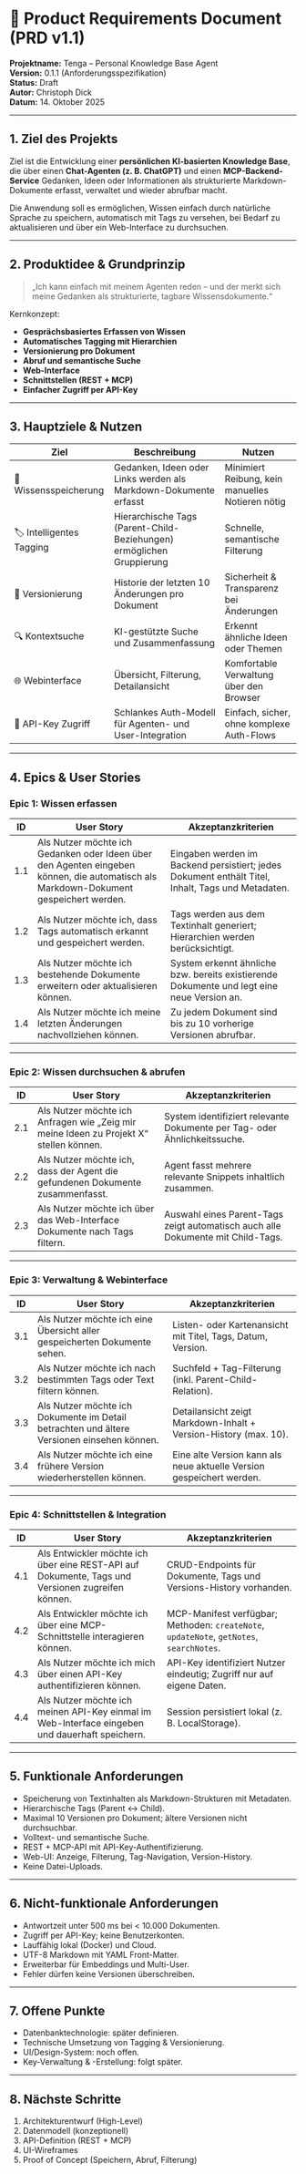 
# 🧠 Product Requirements Document (PRD v1.1)
**Projektname:** Tenga – Personal Knowledge Base Agent  
**Version:** 0.1.1 (Anforderungsspezifikation)  
**Status:** Draft  
**Autor:** Christoph Dick  
**Datum:** 14. Oktober 2025  

---

## 1. Ziel des Projekts
Ziel ist die Entwicklung einer **persönlichen KI-basierten Knowledge Base**, die über einen **Chat-Agenten (z. B. ChatGPT)** und einen **MCP-Backend-Service** Gedanken, Ideen oder Informationen als strukturierte Markdown-Dokumente erfasst, verwaltet und wieder abrufbar macht.

Die Anwendung soll es ermöglichen, Wissen einfach durch natürliche Sprache zu speichern, automatisch mit Tags zu versehen, bei Bedarf zu aktualisieren und über ein Web-Interface zu durchsuchen.

---

## 2. Produktidee & Grundprinzip
> „Ich kann einfach mit meinem Agenten reden – und der merkt sich meine Gedanken als strukturierte, tagbare Wissensdokumente.“

Kernkonzept:
- **Gesprächsbasiertes Erfassen von Wissen**
- **Automatisches Tagging mit Hierarchien**
- **Versionierung pro Dokument**
- **Abruf und semantische Suche**
- **Web-Interface**
- **Schnittstellen (REST + MCP)**
- **Einfacher Zugriff per API-Key**

---

## 3. Hauptziele & Nutzen
| Ziel | Beschreibung | Nutzen |
|------|---------------|--------|
| 🧩 Wissensspeicherung | Gedanken, Ideen oder Links werden als Markdown-Dokumente erfasst | Minimiert Reibung, kein manuelles Notieren nötig |
| 🏷️ Intelligentes Tagging | Hierarchische Tags (Parent-Child-Beziehungen) ermöglichen Gruppierung | Schnelle, semantische Filterung |
| 🧾 Versionierung | Historie der letzten 10 Änderungen pro Dokument | Sicherheit & Transparenz bei Änderungen |
| 🔍 Kontextsuche | KI-gestützte Suche und Zusammenfassung | Erkennt ähnliche Ideen oder Themen |
| 🌐 Webinterface | Übersicht, Filterung, Detailansicht | Komfortable Verwaltung über den Browser |
| 🔐 API-Key Zugriff | Schlankes Auth-Modell für Agenten- und User-Integration | Einfach, sicher, ohne komplexe Auth-Flows |

---

## 4. Epics & User Stories
### **Epic 1: Wissen erfassen**
| ID | User Story | Akzeptanzkriterien |
|----|-------------|-------------------|
| 1.1 | Als Nutzer möchte ich Gedanken oder Ideen über den Agenten eingeben können, die automatisch als Markdown-Dokument gespeichert werden. | Eingaben werden im Backend persistiert; jedes Dokument enthält Titel, Inhalt, Tags und Metadaten. |
| 1.2 | Als Nutzer möchte ich, dass Tags automatisch erkannt und gespeichert werden. | Tags werden aus dem Textinhalt generiert; Hierarchien werden berücksichtigt. |
| 1.3 | Als Nutzer möchte ich bestehende Dokumente erweitern oder aktualisieren können. | System erkennt ähnliche bzw. bereits existierende Dokumente und legt eine neue Version an. |
| 1.4 | Als Nutzer möchte ich meine letzten Änderungen nachvollziehen können. | Zu jedem Dokument sind bis zu 10 vorherige Versionen abrufbar. |

---

### **Epic 2: Wissen durchsuchen & abrufen**
| ID | User Story | Akzeptanzkriterien |
|----|-------------|-------------------|
| 2.1 | Als Nutzer möchte ich Anfragen wie „Zeig mir meine Ideen zu Projekt X“ stellen können. | System identifiziert relevante Dokumente per Tag- oder Ähnlichkeitssuche. |
| 2.2 | Als Nutzer möchte ich, dass der Agent die gefundenen Dokumente zusammenfasst. | Agent fasst mehrere relevante Snippets inhaltlich zusammen. |
| 2.3 | Als Nutzer möchte ich über das Web-Interface Dokumente nach Tags filtern. | Auswahl eines Parent-Tags zeigt automatisch auch alle Dokumente mit Child-Tags. |

---

### **Epic 3: Verwaltung & Webinterface**
| ID | User Story | Akzeptanzkriterien |
|----|-------------|-------------------|
| 3.1 | Als Nutzer möchte ich eine Übersicht aller gespeicherten Dokumente sehen. | Listen- oder Kartenansicht mit Titel, Tags, Datum, Version. |
| 3.2 | Als Nutzer möchte ich nach bestimmten Tags oder Text filtern können. | Suchfeld + Tag-Filterung (inkl. Parent-Child-Relation). |
| 3.3 | Als Nutzer möchte ich Dokumente im Detail betrachten und ältere Versionen einsehen können. | Detailansicht zeigt Markdown-Inhalt + Version-History (max. 10). |
| 3.4 | Als Nutzer möchte ich eine frühere Version wiederherstellen können. | Eine alte Version kann als neue aktuelle Version gespeichert werden. |

---

### **Epic 4: Schnittstellen & Integration**
| ID | User Story | Akzeptanzkriterien |
|----|-------------|-------------------|
| 4.1 | Als Entwickler möchte ich über eine REST-API auf Dokumente, Tags und Versionen zugreifen können. | CRUD-Endpoints für Dokumente, Tags und Versions-History vorhanden. |
| 4.2 | Als Entwickler möchte ich über eine MCP-Schnittstelle interagieren können. | MCP-Manifest verfügbar; Methoden: `createNote`, `updateNote`, `getNotes`, `searchNotes`. |
| 4.3 | Als Nutzer möchte ich mich über einen API-Key authentifizieren können. | API-Key identifiziert Nutzer eindeutig; Zugriff nur auf eigene Daten. |
| 4.4 | Als Nutzer möchte ich meinen API-Key einmal im Web-Interface eingeben und dauerhaft speichern. | Session persistiert lokal (z. B. LocalStorage). |

---

## 5. Funktionale Anforderungen
- Speicherung von Textinhalten als Markdown-Strukturen mit Metadaten.
- Hierarchische Tags (Parent ↔ Child).
- Maximal 10 Versionen pro Dokument; ältere Versionen nicht durchsuchbar.
- Volltext- und semantische Suche.
- REST + MCP-API mit API-Key-Authentifizierung.
- Web-UI: Anzeige, Filterung, Tag-Navigation, Version-History.
- Keine Datei-Uploads.

---

## 6. Nicht-funktionale Anforderungen
- Antwortzeit unter 500 ms bei < 10.000 Dokumenten.
- Zugriff per API-Key; keine Benutzerkonten.
- Lauffähig lokal (Docker) und Cloud.
- UTF-8 Markdown mit YAML Front-Matter.
- Erweiterbar für Embeddings und Multi-User.
- Fehler dürfen keine Versionen überschreiben.

---

## 7. Offene Punkte
- Datenbanktechnologie: später definieren.
- Technische Umsetzung von Tagging & Versionierung.
- UI/Design-System: noch offen.
- Key-Verwaltung & -Erstellung: folgt später.

---

## 8. Nächste Schritte
1. Architekturentwurf (High-Level)
2. Datenmodell (konzeptionell)
3. API-Definition (REST + MCP)
4. UI-Wireframes
5. Proof of Concept (Speichern, Abruf, Filterung)
